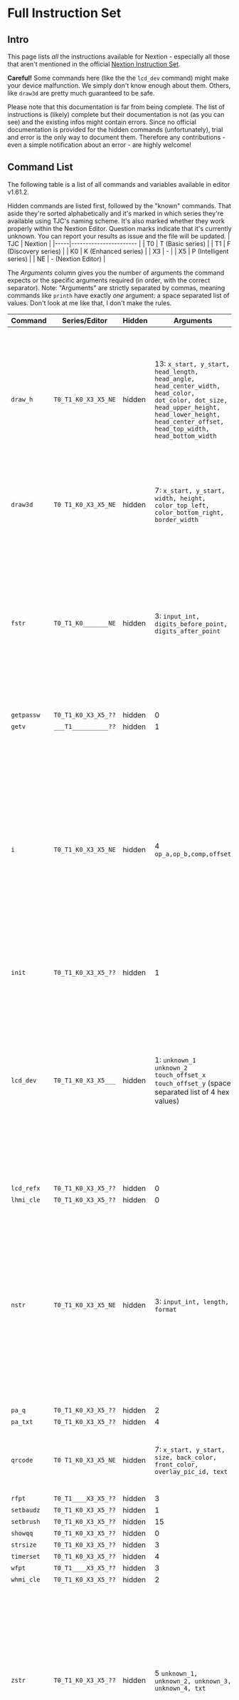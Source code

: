# Full Instruction Set

## Intro 

This page lists _all_ the instructions available for Nextion - especially all those that aren't mentioned in the official [Nextion Instruction Set](https://nextion.tech/instruction-set/).

**Careful!** Some commands here (like the the `lcd_dev` command) might make your device malfunction. We simply don't know enough about them. Others, like `draw3d` are pretty much guaranteed to be safe. 

Please note that this documentation is far from being complete. The list of instructions is (likely) complete but their documentation is not (as you can see) and the existing infos might contain errors. Since no official documentation is provided for the hidden commands (unfortunately), trial and error is the only way to document them. Therefore any contributions - even a simple notification about an error - are highly welcome! 

## Command List

The following table is a list of all commands and variables available in editor v1.61.2. 

Hidden commands are listed first, followed by the "known" commands. That aside they're sorted alphabetically and it's marked in which series they're available using TJC's naming scheme. It's also marked whether they work properly within the Nextion Editor. Question marks indicate that it's currently unknown. You can report your results as issue and the file will be updated. 
| TJC | Nextion                |
|-----|----------------------- |
| T0  | T (Basic series)       |
| T1  | F (Discovery series)   |
| K0  | K (Enhanced series)    |
| X3  | -                      |
| X5  | P (Intelligent series) |
| NE  | - (Nextion Editor)     |

The _Arguments_ column gives you the number of arguments the command expects or the specific arguments required (in order, with the correct separator). Note: "Arguments" are strictly separated by commas, meaning commands like `printh` have exactly _one_ argument: a space separated list of values. Don't look at me like that, I don't make the rules. 

| Command    | Series/Editor       | Hidden | Arguments | Description                  |
|------------|---------------------|--------|-----------|------------------------------|
| `draw_h`   | `T0_T1_K0_X3_X5_NE` | hidden | 13: `x_start, y_start, head_length, head_angle, head_center_width, head_color, dot_color, dot_size, head_upper_height, head_lower_height, head_center_offset, head_top_width, head_bottom_width` | Draws a Gauge at runtime; capabilities similar to the Gauge component. On T0, T1, K0 devices only the first 6 arguments matter (others are ignored) since their gauge is only a line. |
| `draw3d`   | `T0 T1_K0_X3_X5_NE` | hidden | 7: `x_start, y_start, width, height, color_top_left, color_bottom_right, border_width` | Generates a two-color rectangle (as the border of the integrated 3D button graphics). |
| `fstr`     | `T0_T1_K0_______NE` | hidden | 3: `input_int, digits_before_point, digits_after_point` | Converts an integer to an XFloat like string (see official XFloat component documentation for details). Writes the result to the topmost component (use f.ex. `ref x` plus `doevents` to bring the desired component to the top). |
| `getpassw` | `T0_T1_K0_X3_X5_??` | hidden | 0         |                              |
| `getv`     | `___T1__________??` | hidden | 1         |                              |
| `i`        | `T0_T1_K0_X3_X5_NE` | hidden | 4 `op_a,op_b,comp,offset` | "Inline" version of the `if` instruction. Note: just like the `if`, `while` and `for` instructions (which are based on this command), it does not work when sent over serial. Explained in the TFT file format documentation (and since `i` is such a beautiful name, it's called "cjmp, conditional jump" there): [TFT File Format](/File%20Formats/TFT.md#conditional-jump-operator-cjmp) |
| `init`     | `T0_T1_K0_X3_X5_??` | hidden | 1         |                              |
| `lcd_dev`  | `T0_T1_K0_X3_X5___` | hidden | 1: `unknown_1 unknown_2 touch_offset_x touch_offset_y` (space separated list of 4 hex values) | Sonoff uses this command in its NSPanel firmware. The 4 values must be formatted as 4 character hex values without `0x` prefix. The specific command used by NSPanel, `lcd_dev fffb 0002 0000 0020` (-5 2 0 32), creates a (0, 32) pixel touch offset. It's not known what the other arguments do. |
| `lcd_refx` | `T0_T1_K0_X3_X5_??` | hidden | 0         |                              |
| `lhmi_cle` | `T0_T1_K0_X3_X5_??` | hidden | 0         |                              |
| `nstr`     | `T0_T1_K0_X3_X5_NE` | hidden | 3: `input_int, length, format` | Converts an integer to a number like string. Writes the result to the topmost component just like `fstr` (use f.ex. `ref x` plus `doevents` to bring the desired component to the top). `length` and `format` work exactly like the corresponding attributes of the number component. |
| `pa_q`     | `T0_T1_K0_X3_X5_??` | hidden | 2         |                              |
| `pa_txt`   | `T0_T1_K0_X3_X5_??` | hidden | 4         |                              |
| `qrcode`   | `T0 T1_K0_X3_X5_NE` | hidden | 7: `x_start, y_start, size, back_color, front_color, overlay_pic_id, text`  | Draws a QR code at runtime; similar capabilities as the QR code component. |
| `rfpt`     | `T0_T1____X3_X5_??` | hidden | 3         |                              |
| `setbaudz` | `T0_T1_K0_X3_X5_??` | hidden | 1         |                              |
| `setbrush` | `T0_T1_K0_X3_X5_??` | hidden | 15        |                              |
| `showqq`   | `T0_T1_K0_X3_X5_??` | hidden | 0         |                              |
| `strsize`  | `T0_T1_K0_X3_X5_??` | hidden | 3         |                              |
| `timerset` | `T0_T1_K0_X3_X5_??` | hidden | 4         |                              |
| `wfpt`     | `T0_T1____X3_X5_??` | hidden | 3         |                              |
| `whmi_cle` | `T0_T1_K0_X3_X5_??` | hidden | 2         |                              |
| `zstr`     | `T0_T1_K0_X3_X5_??` | hidden | 5 `unknown_1, unknown_2, unknown_3, unknown_4, txt` | Sets the text of the topmost component to `txt`. `unknown_1` through `4` must be set to `32767` otherwise the components text simply vanishes. The scrolling text component uses different (unknown) values but all other components use `32767`  and set/update their text with this. |
| `addt`     | `T0_T1_K0_X3_X5_NE` |        | 3        |                              |
| `btlen`    | `T0_T1_K0_X3_X5_NE` |        | 2        |                              |
| `cfgpio`   | `______K0_X3_X5_??` |        | 3        |                              |
| `cir`      | `T0_T1_K0_X3_X5_NE` |        | 4        |                              |
| `cirs`     | `T0_T1_K0_X3_X5_NE` |        | 4        |                              |
| `cle`      | `T0_T1_K0_X3_X5_NE` |        | 2        |                              |
| `click`    | `T0_T1_K0_X3_X5_NE` |        | 2        |                              |
| `cls`      | `T0_T1_K0_X3_X5_NE` |        | 1        |                              |
| `code_c`   | `T0_T1_K0_X3_X5_NE` |        | 0        |                              |
| `com_star` | `T0_T1_K0_X3_X5_NE` |        | 0        |                              |
| `com_stop` | `T0_T1_K0_X3_X5_NE` |        | 0        |                              |
| `comok`    | `T0_T1_K0_X3_X5_NE` |        | 7        |                              |
| `cov`      | `T0_T1_K0_X3_X5_NE` |        | 3        |                              |
| `covx`     | `T0_T1_K0_X3_X5_NE` |        | 4        |                              |
| `crcputh`  | `T0_T1_K0_X3_X5_NE` |        | 1        |                              |
| `crcputs`  | `T0_T1_K0_X3_X5_NE` |        | 2        |                              |
| `crcputu`  | `T0_T1_K0_X3_X5_NE` |        | 2        |                              |
| `crcrest`  | `T0_T1_K0_X3_X5_NE` |        | 2        |                              |
| `deldir`   | `_________X3_X5_??` |        | 1        |                              |
| `delfile`  | `_________X3_X5_??` |        | 1        |                              |
| `doevents` | `T0_T1_K0_X3_X5_NE` |        | 0        |                              |
| `draw`     | `T0_T1_K0_X3_X5_NE` |        | 5        |                              |
| `fill`     | `T0_T1_K0_X3_X5_NE` |        | 5        |                              |
| `finddir`  | `_________X3_X5_??` |        | 2        |                              |
| `findfile` | `_________X3_X5_??` |        | 2        |                              |
| `get`      | `T0_T1_K0_X3_X5_NE` |        | 1        |                              |
| `line`     | `T0_T1_K0_X3_X5_NE` |        | 5        |                              |
| `move`     | `_________X3_X5_NE` |        | 7        |                              |
| `newdir`   | `_________X3_X5_??` |        | 1        |                              |
| `newfile`  | `_________X3_X5_??` |        | 2        |                              |
| `page`     | `T0_T1_K0_X3_X5_NE` |        | 1        |                              |
| `pic`      | `T0_T1_K0_X3_X5_NE` |        | 3        |                              |
| `picq`     | `T0_T1_K0_X3_X5_NE` |        | 5        |                              |
| `play`     | `_________X3_X5_??` |        | 3        |                              |
| `print`    | `T0_T1_K0_X3_X5_NE` |        | 1        |                              |
| `printh`   | `T0_T1_K0_X3_X5_NE` |        | 1        |                              |
| `prints`   | `T0_T1_K0_X3_X5_NE` |        | 2        |                              |
| `randset`  | `T0_T1_K0_X3_X5_NE` |        | 2        |                              |
| `rdfile`   | `_________X3_X5_NE` |        | 4        |                              |
| `redir`    | `_________X3_X5_NE` |        | 2        |                              |
| `ref`      | `T0_T1_K0_X3_X5_NE` |        | 1        |                              |
| `ref_star` | `T0_T1_K0_X3_X5_NE` |        | 0        |                              |
| `ref_stop` | `T0_T1_K0_X3_X5_NE` |        | 0        |                              |
| `refile`   | `_________X3_X5_NE` |        | 2        |                              |
| `repo`     | `______K0_X3_X5_??` |        | 2        |                              |
| `rept`     | `______K0_X3_X5_??` |        | 2        |                              |
| `rest`     | `T0_T1____X3_X5_NE` |        | 0        |                              |
| `sendme`   | `T0_T1_K0_X3_X5_NE` |        | 0        |                              |
| `setlayer` | `_________X3_X5_??` |        | 2        |                              |
| `spstr`    | `T0_T1_K0_X3_X5_NE` |        | 4        |                              |
| `strlen`   | `T0_T1_K0_X3_X5_NE` |        | 2        |                              |
| `substr`   | `T0_T1_K0_X3_X5_NE` |        | 4        |                              |
| `touch_j`  | `T0_T1_K0_X3_X5___` |        | 0        |                              |
| `tsw`      | `T0_T1_K0_X3_X5_NE` |        | 2        |                              |
| `twfile`   | `_________X3_X5_??` |        | 2        |                              |
| `ucopy`    | `T0_T1_K0_X3_X5_NE` |        | 4        |                              |
| `udelete`  | `T0_T1_K0_X3_X5_NE` |        | 1        |                              |
| `vis`      | `T0_T1_K0_X3_X5_NE` |        | 2        |                              |
| `wepo`     | `______K0_X3_X5_??` |        | 2        |                              |
| `wept`     | `______K0_X3_X5_??` |        | 2        |                              |
| `xpic`     | `T0_T1_K0_X3_X5_NE` |        | 7        |                              |
| `xstr`     | `T0_T1_K0_X3_X5_NE` |        | 11       |                              |

## Variables List

Most stuff is similar to the commands list above.

| Variable   | Series              | Hidden | Description                  |
|------------|---------------------|--------|------------------------------|
| `aph`      | `_________X3_X5_NE` | hidden | Alpha channel of runtime draw commands (`xstr`, `xpic`, `qrcode`, ...).  |
| `bcpu`     | `T0_T1_K0_X3_X5_NE` | hidden | CPU load in %                |
| `appid`    | `T0_T1_K0_X3_X5_NE` | hidden |                              |
| `portbusy` | `T0_T1_K0_X3_X5_??` | hidden |                              |
| `runmod`   | `T0_T1_K0_X3_X5_NE` | hidden | Returns `01 ff ff ff` ("command successful") when assigning 0, 1 or 2 to it - independently of the `bkcmd` setting. Returns nothing when assigning other values. Unsure if this is all that it does. |
| `sya0`     | `T0_T1_K0_X3_X5_NE` | hidden | Internal variable that may be used by the system. Althought it behaves like a global variable this can lead to issues if using it as such ([according to Patrick](https://nextion.tech/forums/topic/convert-char-to-its-respective-ascii-code/)). However, there haven't been any such reports yet even though [people have been using it](https://unofficialnextion.com/search?q=sya). |
| `sya1`     | `T0_T1_K0_X3_X5_NE` | hidden | See `sya0`                   |
| `tpdir`    | `T0_T1_K0_X3_X5_NE` | hidden |                              |
| `tprc`     | `_________X3_X5_NE` | hidden |                              |
| `addr`     | `T0_T1_K0_X3_X5_NE` |        |                              |
| `audio0`   | `_________X3_X5_NE` |        |                              |
| `audio1`   | `_________X3_X5_NE` |        |                              |
| `baud`     | `T0_T1_K0_X3_X5___` |        |                              |
| `bauds`    | `T0_T1_K0_X3_X5___` |        |                              |
| `bkcmd`    | `T0_T1_K0_X3_X5_NE` |        |                              |
| `BLACK`    | `T0_T1_K0_X3_X5_NE` |        |                              |
| `BLUE`     | `T0_T1_K0_X3_X5_NE` |        |                              |
| `BROWN`    | `T0_T1_K0_X3_X5_NE` |        |                              |
| `crcval`   | `T0_T1_K0_X3_X5_NE` |        |                              |
| `delay`    | `T0_T1_K0_X3_X5_NE` |        |                              |
| `dim`      | `T0_T1_K0_X3_X5_NE` |        |                              |
| `dims`     | `T0_T1_K0_X3_X5_NE` |        |                              |
| `dp`       | `T0_T1_K0_X3_X5_NE` |        |                              |
| `eq0`      | `_________X3_X5___` |        |                              |
| `eq1`      | `_________X3_X5___` |        |                              |
| `eq2`      | `_________X3_X5___` |        |                              |
| `eq3`      | `_________X3_X5___` |        |                              |
| `eq4`      | `_________X3_X5___` |        |                              |
| `eq5`      | `_________X3_X5___` |        |                              |
| `eq6`      | `_________X3_X5___` |        |                              |
| `eq7`      | `_________X3_X5___` |        |                              |
| `eq8`      | `_________X3_X5___` |        |                              |
| `eq9`      | `_________X3_X5___` |        |                              |
| `eqh`      | `_________X3_X5___` |        |                              |
| `eql`      | `_________X3_X5___` |        |                              |
| `eqm`      | `_________X3_X5___` |        |                              |
| `GRAY`     | `T0_T1_K0_X3_X5_NE` |        |                              |
| `GREEN`    | `T0_T1_K0_X3_X5_NE` |        |                              |
| `lowpower` | `___T1__________??` |        |                              |
| `pio0`     | `______K0____X5___` |        |                              |
| `pio1`     | `______K0____X5___` |        |                              |
| `pio2`     | `______K0____X5___` |        |                              |
| `pio3`     | `______K0____X5___` |        |                              |
| `pio4`     | `______K0____X5___` |        |                              |
| `pio5`     | `______K0____X5___` |        |                              |
| `pio6`     | `______K0____X5___` |        |                              |
| `pio7`     | `______K0____X5___` |        |                              |
| `pwm4`     | `______K0____X5___` |        |                              |
| `pwm5`     | `______K0____X5___` |        |                              |
| `pwm6`     | `______K0____X5___` |        |                              |
| `pwm7`     | `______K0____X5___` |        |                              |
| `pwmf`     | `______K0____X5___` |        |                              |
| `rand`     | `T0_T1_K0_X3_X5_NE` |        |                              |
| `recmod`   | `T0_T1_K0_X3_X5_NE` |        |                              |
| `RED`      | `T0_T1_K0_X3_X5_NE` |        |                              |
| `rtc0`     | `______K0____X5___` |        |                              |
| `rtc1`     | `______K0____X5___` |        |                              |
| `rtc2`     | `______K0____X5___` |        |                              |
| `rtc3`     | `______K0____X5___` |        |                              |
| `rtc4`     | `______K0____X5___` |        |                              |
| `rtc5`     | `______K0____X5___` |        |                              |
| `rtc6`     | `______K0____X5___` |        |                              |
| `sendxy`   | `T0_T1_K0_X3_X5_NE` |        |                              |
| `sleep`    | `T0_T1_K0_X3_X5_NE` |        |                              |
| `spax`     | `T0_T1_K0_X3_X5_NE` |        |                              |
| `spay`     | `T0_T1_K0_X3_X5_NE` |        |                              |
| `tch0`     | `T0_T1_K0_X3_X5_NE` |        |                              |
| `tch1`     | `T0_T1_K0_X3_X5_NE` |        |                              |
| `tch2`     | `T0_T1_K0_X3_X5_NE` |        |                              |
| `tch3`     | `T0_T1_K0_X3_X5_NE` |        |                              |
| `thc`      | `T0_T1_K0_X3_X5_NE` |        |                              |
| `thdra`    | `T0_T1_K0_X3_X5_NE` |        |                              |
| `thsp`     | `T0_T1_K0_X3_X5_NE` |        |                              |
| `thup`     | `T0_T1_K0_X3_X5_NE` |        |                              |
| `usize`    | `T0_T1_K0_X3_X5_NE` |        |                              |
| `ussp`     | `T0_T1_K0_X3_X5_NE` |        |                              |
| `usup`     | `T0_T1_K0_X3_X5_NE` |        |                              |
| `volume`   | `_________X3_X5___` |        |                              |
| `WHITE`    | `T0_T1_K0_X3_X5_NE` |        |                              |
| `wup`      | `T0_T1_K0_X3_X5_NE` |        |                              |
| `YELLOW`   | `T0_T1_K0_X3_X5_NE` |        |                              |
